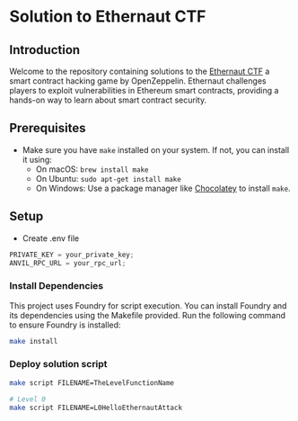 # Solution to Ethernaut CTF

## Introduction

Welcome to the repository containing solutions to the [Ethernaut CTF](https://github.com/OpenZeppelin/ethernaut) a smart contract hacking game by OpenZeppelin. Ethernaut challenges players to exploit vulnerabilities in Ethereum smart contracts, providing a hands-on way to learn about smart contract security.

## Prerequisites

- Make sure you have `make` installed on your system. If not, you can install it using:
  - On macOS: `brew install make`
  - On Ubuntu: `sudo apt-get install make`
  - On Windows: Use a package manager like [Chocolatey](https://chocolatey.org/) to install `make`.

## Setup

- Create .env file

```javascript
PRIVATE_KEY = your_private_key;
ANVIL_RPC_URL = your_rpc_url;
```

### Install Dependencies

This project uses Foundry for script execution. You can install Foundry and its dependencies using the Makefile provided. Run the following command to ensure Foundry is installed:

```sh
make install
```

### Deploy solution script

```sh
make script FILENAME=TheLevelFunctionName

# Level 0
make script FILENAME=L0HelloEthernautAttack
```
